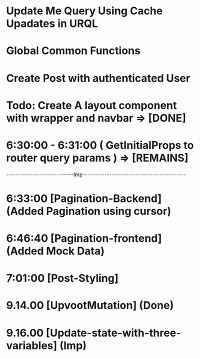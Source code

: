 # Update Me Query Using Cache Upadates in URQL
# Global Common Functions
# Create Post with authenticated User
# Todo: Create A layout component with wrapper and navbar => [DONE]
# 6:30:00 - 6:31:00 ( GetInitialProps to router query params ) => [REMAINS]
----------------------------Imp-------------------------------------------
# 6:33:00 [Pagination-Backend] (Added Pagination using cursor)
# 6:46:40 [Pagination-frontend] (Added Mock Data)
# 7:01:00 [Post-Styling]

# 9.14.00 [UpvootMutation] (Done)
# 9.16.00 [Update-state-with-three-variables] (Imp)